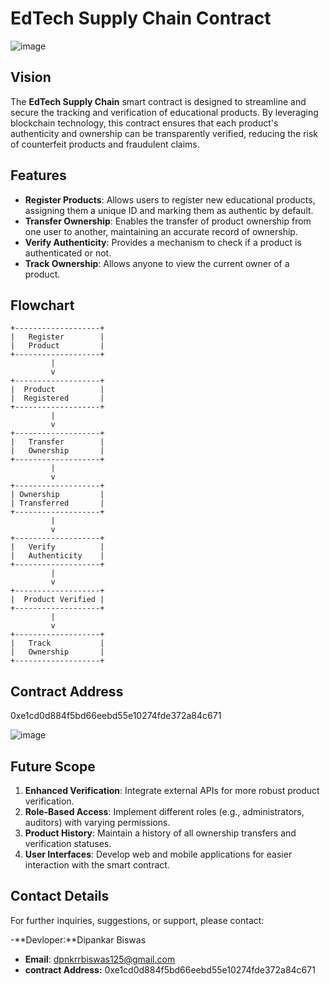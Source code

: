 # EdTech Supply Chain Contract

![image](https://github.com/user-attachments/assets/64440e22-837f-4616-95b3-1599708904ad)


## Vision


The **EdTech Supply Chain** smart contract is designed to streamline and secure the tracking and verification of educational products. By leveraging blockchain technology, this contract ensures that each product's authenticity and ownership can be transparently verified, reducing the risk of counterfeit products and fraudulent claims.

## Features

- **Register Products**: Allows users to register new educational products, assigning them a unique ID and marking them as authentic by default.
- **Transfer Ownership**: Enables the transfer of product ownership from one user to another, maintaining an accurate record of ownership.
- **Verify Authenticity**: Provides a mechanism to check if a product is authenticated or not.
- **Track Ownership**: Allows anyone to view the current owner of a product.

## Flowchart

```plaintext
+-------------------+
|   Register        |
|   Product         |
+-------------------+
         |
         v
+-------------------+
|  Product          |
|  Registered       |
+-------------------+
         |
         v
+-------------------+
|   Transfer        |
|   Ownership       |
+-------------------+
         |
         v
+-------------------+
| Ownership         |
| Transferred       |
+-------------------+
         |
         v
+-------------------+
|   Verify          |
|   Authenticity    |
+-------------------+
         |
         v
+-------------------+
|  Product Verified |
+-------------------+
         |
         v
+-------------------+
|   Track           |
|   Ownership       |
+-------------------+
```

## Contract Address
0xe1cd0d884f5bd66eebd55e10274fde372a84c671

![image](https://github.com/user-attachments/assets/8d054b54-9d77-4159-8ae6-58ab540a37ba)

## Future Scope

1. **Enhanced Verification**: Integrate external APIs for more robust product verification.
2. **Role-Based Access**: Implement different roles (e.g., administrators, auditors) with varying permissions.
3. **Product History**: Maintain a history of all ownership transfers and verification statuses.
4. **User Interfaces**: Develop web and mobile applications for easier interaction with the smart contract.

## Contact Details

For further inquiries, suggestions, or support, please contact:

-**Devloper:**Dipankar Biswas
- **Email**: dpnkrrbiswas125@gmail.com
- **contract Address:** 0xe1cd0d884f5bd66eebd55e10274fde372a84c671


